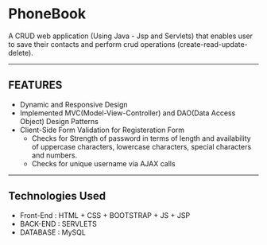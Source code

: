 # PhoneBook
  A CRUD web application (Using Java - Jsp and Servlets) that enables user to save their contacts and perform crud operations (create-read-update-delete).

- - -

## FEATURES
  * Dynamic and Responsive Design
  * Implemented MVC(Model-View-Controller) and DAO(Data Access Object) Design Patterns
  * Client-Side Form Validation for Registeration Form
    - Checks for Strength of password in terms of length and availability of uppercase characters, lowercase characters, special characters and numbers.
    - Checks for unique username via AJAX calls

- - -

## Technologies Used
  * Front-End : HTML + CSS + BOOTSTRAP + JS + JSP
  * BACK-END : SERVLETS
  * DATABASE : MySQL
